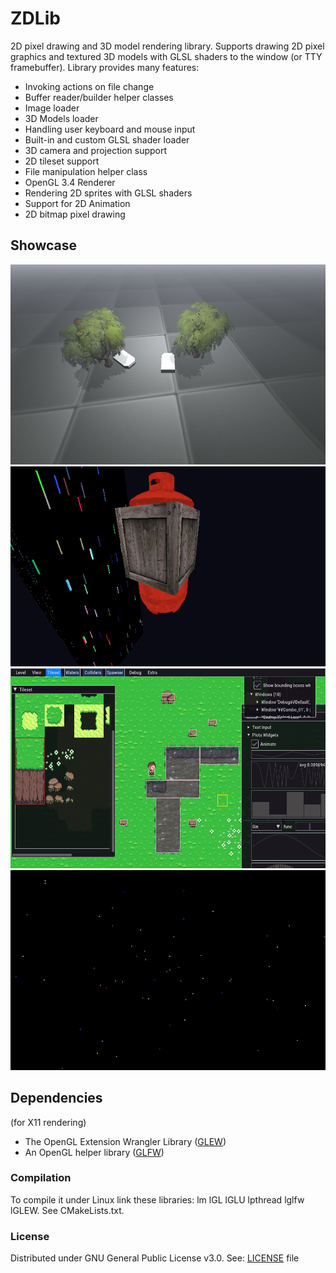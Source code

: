 # ZDLib
2D pixel drawing and 3D model rendering library. Supports drawing 2D pixel graphics and textured 3D models with GLSL shaders to the window (or TTY framebuffer).
Library provides many features:
- Invoking actions on file change
- Buffer reader/builder helper classes
- Image loader
- 3D Models loader
- Handling user keyboard and mouse input
- Built-in and custom GLSL shader loader
- 3D camera and projection support
- 2D tileset support
- File manipulation helper class
- OpenGL 3.4 Renderer
- Rendering 2D sprites with GLSL shaders
- Support for 2D Animation
- 2D bitmap pixel drawing

## Showcase
<img src=test/images/screenshot2.png width=600 height=320/>
<img src=test/images/screenshot3.png width=600 height=320/>
<img src=test/images/screenshot1.png width=600 height=320/>
<img src=test/images/zdlib3.gif width=600 height=320/>

## Dependencies
(for X11 rendering)
- The OpenGL Extension Wrangler Library ([GLEW](http://glew.sourceforge.net/))
- An OpenGL helper library ([GLFW](http://www.glfw.org/))

### Compilation
To compile it under Linux link these libraries: lm lGL lGLU lpthread lglfw lGLEW. See CMakeLists.txt.

### License
Distributed under GNU General Public License v3.0. See: [LICENSE](LICENSE) file
